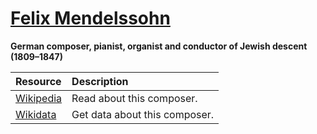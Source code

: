# [Felix Mendelssohn][composer]

__German composer, pianist, organist and conductor of Jewish descent (1809–1847)__

[composer]: https://musescore.com/openscore-string-quartets/sets?order=title&text=Mendelssohn,+Felix

Resource | Description
:---|:---
[Wikipedia] | Read about this composer.
[Wikidata] | Get data about this composer.

[Wikipedia]: https://en.wikipedia.org/wiki/Felix_Mendelssohn
[Wikidata]: https://www.wikidata.org/wiki/Q46096

